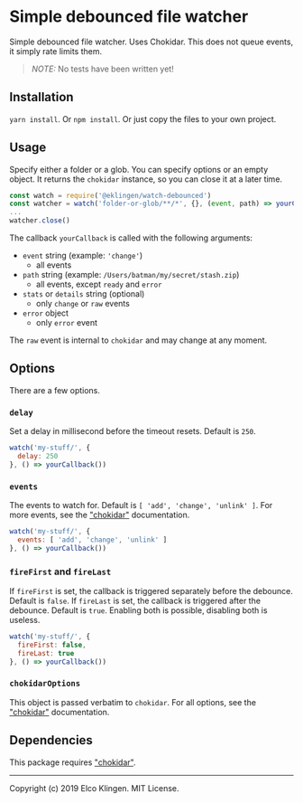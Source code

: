 
# Simple debounced file watcher

Simple debounced file watcher. Uses Chokidar. This does not queue events, it simply rate limits them.

> *NOTE:* No tests have been written yet!

## Installation

`yarn install`. Or `npm install`. Or just copy the files to your own project.

## Usage

Specify either a folder or a glob. You can specify options or an empty object. It returns the `chokidar` instance, so you can close it at a later time.

```javascript
const watch = require('@eklingen/watch-debounced')
const watcher = watch('folder-or-glob/**/*', {}, (event, path) => yourCallback(event, path))
...
watcher.close()
```

The callback `yourCallback` is called with the following arguments:

- `event` string (example: `'change'`)
  - all events
- `path` string (example: `/Users/batman/my/secret/stash.zip`)
  - all events, except `ready` and `error`
- `stats` or `details` string (optional)
  - only `change` or `raw` events
- `error` object
  - only `error` event

The `raw` event is internal to `chokidar` and may change at any moment.

## Options

There are a few options.

### `delay`

Set a delay in millisecond before the timeout resets. Default is `250`.

```javascript
watch('my-stuff/', {
  delay: 250
}, () => yourCallback())
```

### `events`

The events to watch for. Default is `[ 'add', 'change', 'unlink' ]`. For more events, see the ["chokidar"](https://www.npmjs.com/package/chokidar) documentation.

```javascript
watch('my-stuff/', {
  events: [ 'add', 'change', 'unlink' ]
}, () => yourCallback())
```

### `fireFirst` and `fireLast`

If `fireFirst` is set, the callback is triggered separately before the debounce. Default is `false`. If `fireLast` is set, the callback is triggered after the debounce. Default is `true`. Enabling both is possible, disabling both is useless.

```javascript
watch('my-stuff/', {
  fireFirst: false,
  fireLast: true
}, () => yourCallback())
```

### `chokidarOptions`

This object is passed verbatim to `chokidar`. For all options, see the ["chokidar"](https://www.npmjs.com/package/chokidar) documentation.

## Dependencies

This package requires ["chokidar"](https://www.npmjs.com/package/chokidar).

---

Copyright (c) 2019 Elco Klingen. MIT License.
